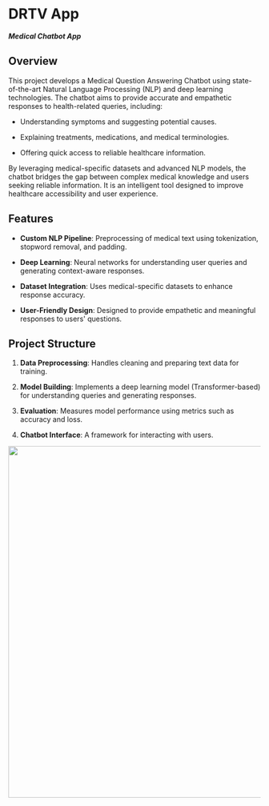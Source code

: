 # DRTV App

 ***Medical Chatbot App***

## Overview

This project develops a Medical Question Answering Chatbot using state-of-the-art Natural Language Processing (NLP) and deep learning technologies. The chatbot aims to provide accurate and empathetic responses to health-related queries, including:

- Understanding symptoms and suggesting potential causes.

- Explaining treatments, medications, and medical terminologies.

- Offering quick access to reliable healthcare information.

By leveraging medical-specific datasets and advanced NLP models, the chatbot bridges the gap between complex medical knowledge and users seeking reliable information. It is an intelligent tool designed to improve healthcare accessibility and user experience.

## Features

- **Custom NLP Pipeline**: Preprocessing of medical text using tokenization, stopword removal, and padding.

- **Deep Learning**: Neural networks for understanding user queries and generating context-aware responses.

- **Dataset Integration**: Uses medical-specific datasets to enhance response accuracy.

- **User-Friendly Design**: Designed to provide empathetic and meaningful responses to users' questions.

## Project Structure

1. **Data Preprocessing**: Handles cleaning and preparing text data for training.

2. **Model Building**: Implements a deep learning model (Transformer-based) for understanding queries and generating responses.

3. **Evaluation**: Measures model performance using metrics such as accuracy and loss.

4. **Chatbot Interface**: A framework for interacting with users.



<img title="" src="file:///home/mahmoud/Documents/Programming/projects/python/Med_QA_Chat-bot/Imgs/chatSample.gif" alt="" width="703" data-align="inline">